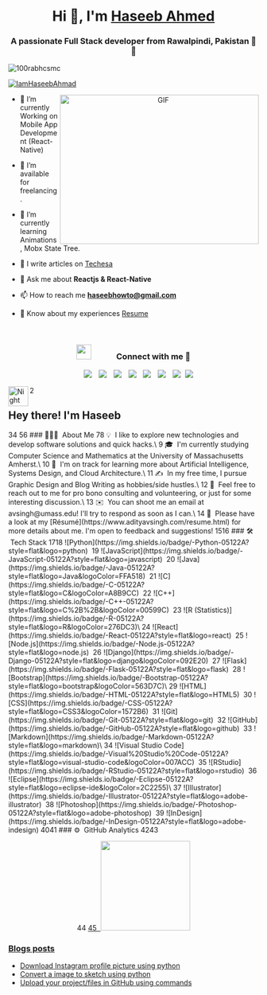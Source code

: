 <h1 align="center">Hi 👋, I'm <a href="https://haseeb-portfolio.netlify.app" target="blank">Haseeb Ahmed</a></h1>
<h3 align="center">A passionate Full Stack developer from Rawalpindi, Pakistan &#115740;&#127475</h3>

<p align="left"> <img src="https://komarev.com/ghpvc/?username=100rabhcsmc&label=Profile%20views&color=0e75b6&style=flat" alt="100rabhcsmc" /> </p>

<p align="left"> <a href="https://twitter.com/IamHaseebAhmad" target="blank"><img src="https://img.shields.io/twitter/follow/IamHaseebAhmad?logo=twitter&style=for-the-badge" alt="IamHaseebAhmad" /></a> </p>

<a target="_blank" align="center">
  <img align="right" top="500" height="300" width="400" alt="GIF" src="https://media.giphy.com/media/SWoSkN6DxTszqIKEqv/giphy.gif">
</a>

- 🌱 I’m currently Working on Mobile App Development (React-Native)

- 🤝 I’m available for freelancing.

- 🌱 I’m currently learning Animations, Mobx State Tree. 

- 📝 I write articles on <a href="https://techesa.blogspot.com" target="blank">Techesa</a>

- 💬 Ask me about **Reactjs & React-Native** 

- 📫 How to reach me **haseebhowto@gmail.com**

- 📄 Know about my experiences <a href="https://github.com/100rabhcsmc/Me.io/blob/master/01SaurabhChavanReactNativeResume.pdf" target="blank">Resume</a>
<br/>
<h3 align="center" > <img src="https://media.giphy.com/media/iY8CRBdQXODJSCERIr/giphy.gif" width="30" height="30" style="margin-right: 50px;">Connect with me 🤝 </h3>

<p align="center">

 <div align="center"  class="icons-social" style="margin-left: 10px;">
        <a style="margin-left: 10px;"  target="_blank" href="https://www.linkedin.com/in/saurabhmchavan/">
			<img src="https://img.icons8.com/doodle/40/000000/linkedin--v2.png"></a>
        <a style="margin-left: 10px;" target="_blank" href="https://github.com/100rabhcsmc">
		<img src="https://img.icons8.com/doodle/40/000000/github--v1.png"></a>
		<a style="margin-left: 10px;" target="_blank" href="https://stackoverflow.com/users/12053852/saurabh-chavan?tab=profile">
				<img src="https://img.icons8.com/external-tal-revivo-color-tal-revivo/40/000000/external-stack-overflow-is-a-question-and-answer-site-for-professional-logo-color-tal-revivo.png"></a>
	   <a style="margin-left: 10px;" target="_blank" href="https://dev.to/100rabhcsmc">
					<img src="https://img.icons8.com/external-sketchy-juicy-fish/0.6x/external-blog-online-services-sketchy-sketchy-juicy-fish.png"></a>
        <a style="margin-left: 10px;" target="_blank" href="https://instagram.com/100rabhch">
			<img src="https://img.icons8.com/doodle/40/000000/instagram-new--v2.png"></a>
		<a style="margin-left: 10px;" target="_blank" href="https://twitter.com/100rabhcsmc">
			<img src="https://img.icons8.com/doodle/40/000000/twitter-squared--v2.png" ></a>
		<a style="margin-left: 10px;" target="_blank" href="https://www.youtube.com/channel/UC-ZdNkKNHC6KguDqNFKO2Nw?view_as=subscriber">
				<img src="https://img.icons8.com/doodle/40/000000/youtube--v2.png" ></a>
		<a style="margin-left: 5px;" target="_blank" href="https://github.com/100rabhcsmc/Me.io/blob/master/01SaurabhChavanReactNativeResume.pdf">
					<img src="https://img.icons8.com/plasticine/40/000000/resume.png" ></a>
      </div>

</p>
<!-- ![Aditya Vikram Singh Banner](https://raw.githubusercontent.com/AVS1508/AVS1508/master/assets/Aditya%20Vikram%20Singh%20Banner.jpg) -->
2
<img alt="Night Coding" src="./assets/Hand%20Wave.gif" width='40' align="left"/><h2>Hey there! I'm Haseeb</h2>
3
​
4
<!-- ## 👋 &nbsp;Hey there! I'm Haseeb -->
5
​
6
### 👨🏻‍💻 &nbsp;About Me
7
​
8
💡 &nbsp;I like to explore new technologies and develop software solutions and quick hacks.\
9
🎓 &nbsp;I'm currently studying Computer Science and Mathematics at the University of Massachusetts Amherst.\
10
🌱 &nbsp;I'm on track for learning more about Artificial Intelligence, Systems Design, and Cloud Architecture.\
11
✍️ &nbsp;In my free time, I pursue Graphic Design and Blog Writing as hobbies/side hustles.\
12
💬 &nbsp;Feel free to reach out to me for pro bono consulting and volunteering, or just for some interesting discussion.\
13
✉️ &nbsp;You can shoot me an email at avsingh@umass.edu! I'll try to respond as soon as I can.\
14
📄 &nbsp;Please have a look at my [Résumé](https://www.adityavsingh.com/resume.html) for more details about me. I'm open to feedback and suggestions!
15
​
16
### 🛠 &nbsp;Tech Stack
17
​
18
![Python](https://img.shields.io/badge/-Python-05122A?style=flat&logo=python)&nbsp;
19
![JavaScript](https://img.shields.io/badge/-JavaScript-05122A?style=flat&logo=javascript)&nbsp;
20
![Java](https://img.shields.io/badge/-Java-05122A?style=flat&logo=Java&logoColor=FFA518)&nbsp;
21
![C](https://img.shields.io/badge/-C-05122A?style=flat&logo=C&logoColor=A8B9CC)&nbsp;
22
![C++](https://img.shields.io/badge/-C++-05122A?style=flat&logo=C%2B%2B&logoColor=00599C)&nbsp;
23
![R (Statistics)](https://img.shields.io/badge/-R-05122A?style=flat&logo=R&logoColor=276DC3)\
24
![React](https://img.shields.io/badge/-React-05122A?style=flat&logo=react)&nbsp;
25
![Node.js](https://img.shields.io/badge/-Node.js-05122A?style=flat&logo=node.js)&nbsp;
26
![Django](https://img.shields.io/badge/-Django-05122A?style=flat&logo=django&logoColor=092E20)&nbsp;
27
![Flask](https://img.shields.io/badge/-Flask-05122A?style=flat&logo=flask)&nbsp;
28
![Bootstrap](https://img.shields.io/badge/-Bootstrap-05122A?style=flat&logo=bootstrap&logoColor=563D7C)\
29
![HTML](https://img.shields.io/badge/-HTML-05122A?style=flat&logo=HTML5)&nbsp;
30
![CSS](https://img.shields.io/badge/-CSS-05122A?style=flat&logo=CSS3&logoColor=1572B6)&nbsp;
31
![Git](https://img.shields.io/badge/-Git-05122A?style=flat&logo=git)&nbsp;
32
![GitHub](https://img.shields.io/badge/-GitHub-05122A?style=flat&logo=github)&nbsp;
33
![Markdown](https://img.shields.io/badge/-Markdown-05122A?style=flat&logo=markdown)\
34
![Visual Studio Code](https://img.shields.io/badge/-Visual%20Studio%20Code-05122A?style=flat&logo=visual-studio-code&logoColor=007ACC)&nbsp;
35
![RStudio](https://img.shields.io/badge/-RStudio-05122A?style=flat&logo=rstudio)&nbsp;
36
![Eclipse](https://img.shields.io/badge/-Eclipse-05122A?style=flat&logo=eclipse-ide&logoColor=2C2255)\
37
![Illustrator](https://img.shields.io/badge/-Illustrator-05122A?style=flat&logo=adobe-illustrator)&nbsp;
38
![Photoshop](https://img.shields.io/badge/-Photoshop-05122A?style=flat&logo=adobe-photoshop)&nbsp;
39
![InDesign](https://img.shields.io/badge/-InDesign-05122A?style=flat&logo=adobe-indesign)
40
​
41
### ⚙️ &nbsp;GitHub Analytics
42
​
43
<p align="center">
44
<a href="https://github.com/AVS1508">
45
  <img height="180em" src="https://github-readme-stats-eight-theta.vercel.app/api?username=AVS1508&show_icons=true&theme=algolia&include_all_commits=true&count_private=true"/>

### Blogs posts
<!-- BLOG-POST-LIST:START -->
- [Download Instagram profile picture  using python](https://dev.to/100rabhcsmc/instagram-profile-picture-download-using-python-n2j)
- [Convert a image to sketch using python](https://dev.to/100rabhcsmc/convert-a-image-to-sketch-using-python-3ip1)
- [Upload your project/files in GitHub using commands](https://dev.to/100rabhcsmc/upload-your-project-files-in-github-using-commands-1hn8)
<!-- BLOG-POST-LIST:END -->
